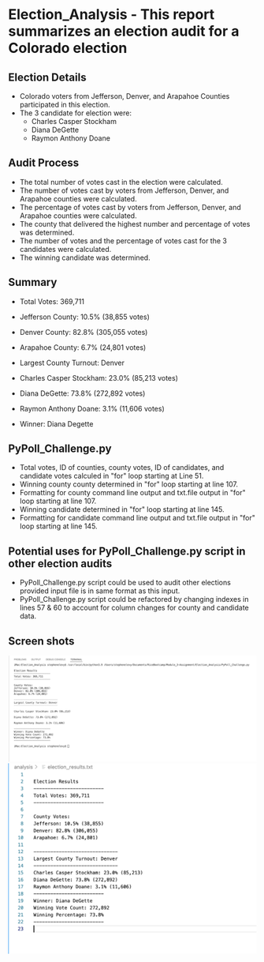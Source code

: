 #   Election_Analysis - This report summarizes an election audit for a Colorado election

##  Election Details

- Colorado voters from Jefferson, Denver, and Arapahoe Counties participated in this election.
- The 3 candidate for election were:
  - Charles Casper Stockham
  - Diana DeGette
  - Raymon Anthony Doane
  
##  Audit Process

  - The total number of votes cast in the election were calculated.
  - The number of votes cast by voters from Jefferson, Denver, and Arapahoe counties were calculated.
  - The percentage of votes cast by voters from Jefferson, Denver, and Arapahoe counties were calculated.
  - The county that delivered the highest number and percentage of votes was determined.
  - The number of votes and the percentage of votes cast for the 3 candidates were calculated.
  - The winning candidate was determined. 

##  Summary

  - Total Votes: 369,711
  - Jefferson County: 10.5% (38,855 votes)
  - Denver County: 82.8% (305,055 votes)
  - Arapahoe County: 6.7% (24,801 votes)
  - Largest County Turnout: Denver

  - Charles Casper Stockham: 23.0% (85,213 votes)
  - Diana DeGette: 73.8% (272,892 votes)
  - Raymon Anthony Doane: 3.1% (11,606 votes)
  - Winner: Diana Degette

## PyPoll_Challenge.py

  - Total votes, ID of counties, county votes, ID of candidates, and candidate votes calculed in "for" loop starting at Line 51.
  - Winning county county determined in "for" loop starting at line 107.
  - Formatting for county command line output and txt.file output in "for" loop starting at line 107.
  - Winning candidate determined in "for" loop starting at line 145. 
  - Formatting for candidate command line output and txt.file output in "for" loop starting at line 145.

## Potential uses for PyPoll_Challenge.py script in other election audits
  - PyPoll_Challenge.py script could be used to audit other elections provided input file is in same format as this input.
  - PyPoll_Challenge.py script could be refactored by changing indexes in lines 57 & 60 to account for column changes for county and candidate data.

## Screen shots

![command line screen shot](/Resources/Module_3-challenge_command-line-output.png)
![txt.file screen shot](/Resources/Module_3-challenge_election_results.txt.png)





